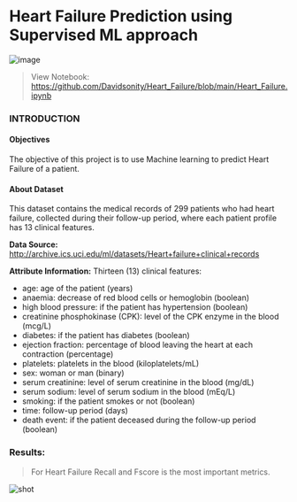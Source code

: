# **Heart Failure Prediction using Supervised ML approach**

![image](https://user-images.githubusercontent.com/96771321/189802385-c30359f6-3a21-4aae-b105-4ab51bc30a19.png)

> View Notebook: https://github.com/Davidsonity/Heart_Failure/blob/main/Heart_Failure.ipynb


### **INTRODUCTION**
#### **Objectives**
The objective of this project is to use Machine learning to predict Heart Failure of a patient.

#### **About Dataset**
This dataset contains the medical records of 299 patients who had heart failure, collected during their follow-up period, where each patient profile has 13 clinical features. 

**Data Source:** http://archive.ics.uci.edu/ml/datasets/Heart+failure+clinical+records

**Attribute Information:**
Thirteen (13) clinical features:
- age: age of the patient (years)
- anaemia: decrease of red blood cells or hemoglobin (boolean)
- high blood pressure: if the patient has hypertension (boolean)
- creatinine phosphokinase (CPK): level of the CPK enzyme in the blood (mcg/L)
- diabetes: if the patient has diabetes (boolean)
- ejection fraction: percentage of blood leaving the heart at each contraction (percentage)
- platelets: platelets in the blood (kiloplatelets/mL)
- sex: woman or man (binary)
- serum creatinine: level of serum creatinine in the blood (mg/dL)
- serum sodium: level of serum sodium in the blood (mEq/L)
- smoking: if the patient smokes or not (boolean)
- time: follow-up period (days)
- death event: if the patient deceased during the follow-up period (boolean)

### Results: 
> For Heart Failure Recall and Fscore is the most important metrics.

![shot](https://user-images.githubusercontent.com/96771321/214642905-926ca64b-68f3-4c04-aa42-89569c75bd1d.jpg)
